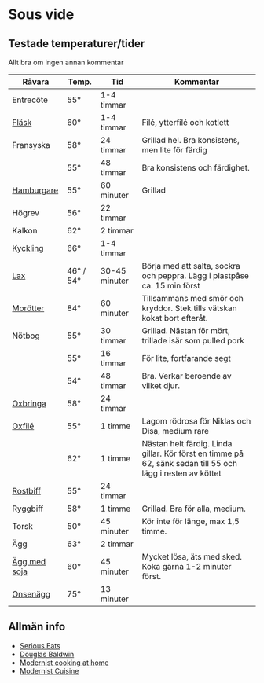 # Sous vide

## Testade temperaturer/tider
Allt bra om ingen annan kommentar

| Råvara            | Temp.     | Tid           | Kommentar                                                                                                  |
| ----------------- | --------- | ------------- | ---------------------------------------------------------------------------------------------------------- |
| Entrecôte         | 55°       | 1-4 timmar    |                                                                                                            |
| [Fläsk][1]        | 60°       | 1-4 timmar    | Filé, ytterfilé och kotlett                                                                                |
| Fransyska         | 58°       | 24 timmar     | Grillad hel. Bra konsistens, men lite för färdig                                                           |
|                   | 55°       | 48 timmar     | Bra konsistens och färdighet.                                                                              |
| [Hamburgare][2]   | 55°       | 60 minuter    | Grillad                                                                                                    |
| Högrev            | 56°       | 22 timmar     |                                                                                                            |
| Kalkon            | 62°       | 2 timmar      |                                                                                                            |
| [Kyckling][3]     | 66°       | 1-4 timmar    |                                                                                                            |
| [Lax][4]          | 46° / 54° | 30-45 minuter | Börja med att salta, sockra och peppra. Lägg i plastpåse ca. 15 min först                                  |
| [Morötter][5]     | 84°       | 60 minuter    | Tillsammans med smör och kryddor. Stek tills vätskan kokat bort efteråt.                                   |
| Nötbog            | 55°       | 30 timmar     | Grillad. Nästan för mört, trillade isär som pulled pork                                                    |
|                   | 55°       | 16 timmar     | För lite, fortfarande segt                                                                                 |
|                   | 54°       | 48 timmar     | Bra. Verkar beroende av vilket djur.                                                                       |
| [Oxbringa][6]     | 58°       | 24 timmar     |                                                                                                            |
| [Oxfilé][7]       | 55°       | 1 timme       | Lagom rödrosa för Niklas och Disa, medium rare                                                             |
|                   | 62°       | 1 timme       | Nästan helt färdig. Linda gillar. Kör först en timme på 62, sänk sedan till 55 och lägg i resten av köttet |
| [Rostbiff][8]     | 55°       | 24 timmar     |                                                                                                            |
| Ryggbiff          | 58°       | 1 timme       | Grillad. Bra för alla, medium.                                                                             |
| Torsk             | 50°       | 45 minuter    | Kör inte för länge, max 1,5 timme.                                                                         |
| Ägg               | 63°       | 2 timmar      |                                                                                                            |
| [Ägg med soja][9] | 60°       | 45 minuter    | Mycket lösa, äts med sked. Koka gärna 1-2 minuter först.                                                   |
| [Onsenägg][10]    | 75°       | 13 minuter    |                                                                                                            |


[1]: http://www.seriouseats.com/2016/04/food-lab-complete-guide-to-sous-vide-pork-chops.html#time
[2]: http://www.seriouseats.com/recipes/2010/06/sous-vide-burgers-recipe.html 
[3]: http://www.seriouseats.com/2015/07/the-food-lab-complete-guide-to-sous-vide-chicken-breast.html 
[4]: http://www.seriouseats.com/recipes/2016/08/sous-vide-salmon-recipe.html
[5]: http://www.seriouseats.com/recipes/2010/06/sous-vide-glazed-carrots-recipe.html 
[6]: http://niklash.blogspot.se/2014/12/sous-vide-oxbringa-med-pepparrotssas.html
[7]: http://www.seriouseats.com/2015/06/food-lab-complete-guide-to-sous-vide-steak.html
[8]: http://www.barariktigmat.se/index.php/teknik/sous-vide/item/353-rostbiff-sous-vide-och-vad-man-gor-med-den 
[9]: http://www.seriouseats.com/recipes/2014/09/singapore-style-soft-cooked-eggs-with-kaya-jam-and-toast-recipe.html 
[10]: http://www.seriouseats.com/2016/08/how-to-make-onsen-tamago-japanese-poached-egg.html 

## Allmän info
* [Serious Eats](http://www.seriouseats.com/sous_vide_101/) 
* [Douglas Baldwin](http://douglasbaldwin.com/sous-vide.html#Top) 
* [Modernist cooking at home](http://www.modernistcookingathome.com)
* [Modernist Cuisine](http://modernistcuisine.com/mc-recipes/)